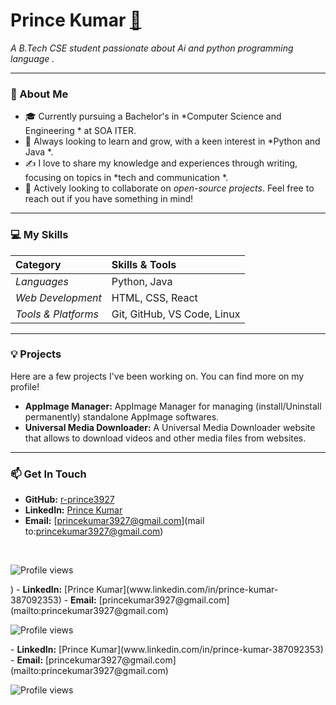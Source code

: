 <div align="left">
  <h1><b>Prince Kumar</b> <a href="https://komarev.com/ghpvc/?username=r-prince3927&color=blueviolet" alt="Profile views">👋</a></h1>
  <p><i>A B.Tech CSE student passionate about Ai and python programming language .</i></p>
  
  ---
  
  ### 🚀 About Me
  
  - 🎓 Currently pursuing a Bachelor's in *Computer Science and Engineering * at SOA ITER.
  - 🌱 Always looking to learn and grow, with a keen interest in *Python and Java *.
  - ✍ I love to share my knowledge and experiences through writing, focusing on topics in *tech and communication *.
  - 🤝 Actively looking to collaborate on *open-source projects*. Feel free to reach out if you have something in mind!
  
  ---
  
  ### 💻 My Skills
  
  | Category | Skills & Tools |
  | :--- | :--- |
  | *Languages* | Python, Java  |
  | *Web Development* | HTML, CSS, React |
  | *Tools & Platforms* | Git, GitHub, VS Code, Linux |
  
  ---
  
  ### 💡 Projects
  
  Here are a few projects I've been working on. You can find more on my profile!
  
  - <b>AppImage Manager:</b> AppImage Manager for managing (install/Uninstall permanently) standalone AppImage softwares.
  - <b>Universal Media Downloader:</b> A Universal Media Downloader website that allows to download videos and other media files from websites.
 
  ---
  ### 📫 Get In Touch
  
  - <b>GitHub:</b> [r-prince3927](https://github.com/r-prince3927)
  - <b>LinkedIn:</b> [Prince Kumar](www.linkedin.com/in/prince-kumar-387092353)
  - <b>Email:</b> [princekumar3927@gmail.com](mail to:princekumar3927@gmail.com)

  <br>
  
  <p align="left">
    <img src="https://komarev.com/ghpvc/?username=r-prince-3927&color=blueviolet" alt="Profile views">
  </p>

</div>)
  - <b>LinkedIn:</b> [Prince Kumar](www.linkedin.com/in/prince-kumar-387092353)
  - <b>Email:</b> [princekumar3927@gmail.com](mailto:princekumar3927@gmail.com)

  <br>
  
  <p align="left">
    <img src="https://komarev.com/ghpvc/?username=r-prince3927&color=blueviolet" alt="Profile views">
  </p>

</div>
  - <b>LinkedIn:</b> [Prince Kumar](www.linkedin.com/in/prince-kumar-387092353)
  - <b>Email:</b> [princekumar3927@gmail.com](mailto:princekumar3927@gmail.com)

  <br>
  
  <p align="left">
    <img src="https://komarev.com/ghpvc/?username=r-prince3927&color=blueviolet" alt="Profile views">
  </p>

</div>
